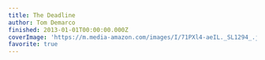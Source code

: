 ```yaml
---
title: The Deadline
author: Tom Demarco
finished: 2013-01-01T00:00:00.000Z
coverImage: 'https://m.media-amazon.com/images/I/71PXl4-aeIL._SL1294_.jpg'
favorite: true
---
```

